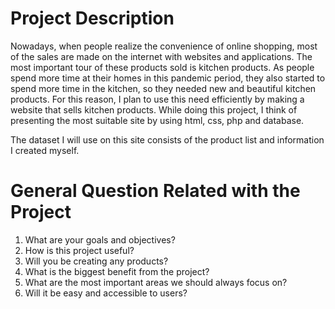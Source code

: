# Project Description

Nowadays, when people realize the convenience of online shopping, most of the sales are made on the internet with websites and applications. The most important tour of these products sold is kitchen products. As people spend more time at their homes in this pandemic period, they also started to spend more time in the kitchen, so they needed new and beautiful kitchen products. For this reason, I plan to use this need efficiently by making a website that sells kitchen products. While doing this project, I think of presenting the most suitable site by using html, css, php and database.

The dataset I will use on this site consists of the product list and information I created myself.


# General Question Related with the Project

1) What are your goals and objectives? 
2) How is this project useful? 
3) Will you be creating any products? 
4) What is the biggest benefit from the project? 
5) What are the most important areas we should always focus on? 
6) Will it be easy and accessible to users?
